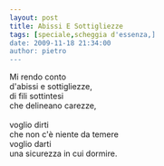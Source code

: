 ```yaml
---
layout: post
title: Abissi E Sottigliezze
tags: [speciale,scheggia d'essenza,]
date: 2009-11-18 21:34:00
author: pietro
---
```

Mi rendo conto<br/>d'abissi e sottigliezze,<br/>di fili sottintesi<br/>che delineano carezze,<br/><br/>voglio dirti<br/>che non c'è niente da temere<br/>voglio darti<br/>una sicurezza in cui dormire.
